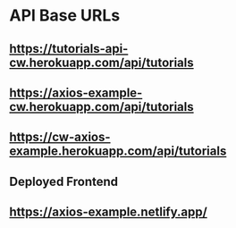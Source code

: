 # API Base URLs
## https://tutorials-api-cw.herokuapp.com/api/tutorials
## https://axios-example-cw.herokuapp.com/api/tutorials
## https://cw-axios-example.herokuapp.com/api/tutorials
## Deployed Frontend
## https://axios-example.netlify.app/